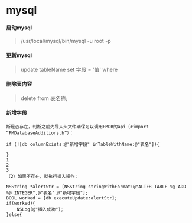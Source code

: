# mysql

#### 启动mysql

> /usr/local/mysql/bin/mysql -u root -p


#### 更新mysql

> update tableName set 字段 = '值' where 


#### 删除表内容

> delete from 表名称;
> 
> 


#### 新增字段

```
断是否存在，判断之前先导入头文件确保可以调用FMDB的api（#import “FMDatabaseAdditions.h”）：

if (![db columnExists:@"新增字段" inTableWithName:@"表名"]){  

}
1
2
3
（2）如果不存在，就执行插入操作：

NSString *alertStr = [NSString stringWithFormat:@"ALTER TABLE %@ ADD %@ INTEGER",@"表名",@"新增字段"];  
BOOL worked = [db executeUpdate:alertStr];  
if(worked){
    NSLog(@"插入成功");
}else{
   
```